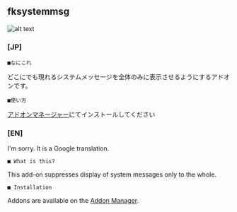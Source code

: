 fksystemmsg
--
![alt text](http://i.imgur.com/rPotzr3.jpg "Screenshot")

### [JP]

	■なにこれ

どこにでも現れるシステムメッセージを全体のみに表示させるようにするアドオンです。  

	■使い方

[アドオンマネージャー](https://github.com/Excrulon/Tree-of-Savior-Addon-Manager)にてインストールしてください


### [EN]

I'm sorry. It is a Google translation.  

	■ What is this?

This add-on suppresses display of system messages only to the whole.  

	■ Installation

Addons are available on the [Addon Manager](https://github.com/Excrulon/Tree-of-Savior-Addon-Manager).

